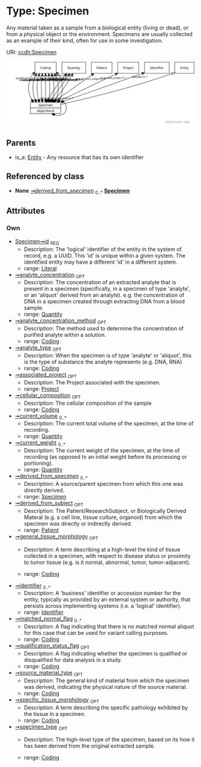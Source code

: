 
# Type: Specimen


Any material taken as a sample from a biological entity (living or dead), or from a physical object or the environment. Specimens are usually collected as an example of their kind, often for use in some investigation.

URI: [ccdh:Specimen](https://example.org/ccdh/Specimen)


![img](images/Specimen.svg)

## Parents

 *  is_a: [Entity](Entity.md) - Any resource that has its own identifier

## Referenced by class

 *  **None** *[➞derived_from_specimen](specimen__derived_from_specimen.md)*  <sub>0..*</sub>  **[Specimen](Specimen.md)**

## Attributes


### Own

 * [Specimen➞id](Specimen_id.md)  <sub>REQ</sub>
    * Description: The 'logical' identifier of the entity in the system of record, e.g. a UUID.  This 'id' is unique within a given system. The identified entity may have a different 'id' in a different system.
    * range: [Literal](types/Literal.md)
 * [➞analyte_concentration](specimen__analyte_concentration.md)  <sub>OPT</sub>
    * Description: The concentration of an extracted analyte that is present in a specimen (specifically, in a specimen of type 'analyte', or an 'aliquot' derived from an analyte). e.g. the concentration of DNA in a specimen created through extracting DNA from a blood sample.
    * range: [Quantity](Quantity.md)
 * [➞analyte_concentration_method](specimen__analyte_concentration_method.md)  <sub>OPT</sub>
    * Description: The method used to determine the concentration of purified analyte  within a solution.
    * range: [Coding](Coding.md)
 * [➞analyte_type](specimen__analyte_type.md)  <sub>OPT</sub>
    * Description: When the specimen is of type 'analyte' or 'aliquot', this is the type of substance the analyte represents (e.g. DNA, RNA)
    * range: [Coding](Coding.md)
 * [➞associated_project](specimen__associated_project.md)  <sub>OPT</sub>
    * Description: The Project associated with the specimen.
    * range: [Project](Project.md)
 * [➞cellular_composition](specimen__cellular_composition.md)  <sub>OPT</sub>
    * Description: The cellular composition of the sample
    * range: [Coding](Coding.md)
 * [➞current_volume](specimen__current_volume.md)  <sub>0..*</sub>
    * Description: The current total volume of the specimen, at the time of recording.
    * range: [Quantity](Quantity.md)
 * [➞current_weight](specimen__current_weight.md)  <sub>0..*</sub>
    * Description: The current weight of the specimen, at the time of recording (as opposed to an initial weight before its processing or portioning).
    * range: [Quantity](Quantity.md)
 * [➞derived_from_specimen](specimen__derived_from_specimen.md)  <sub>0..*</sub>
    * Description: A source/parent specimen from which this one was directly derived.
    * range: [Specimen](Specimen.md)
 * [➞derived_from_subject](specimen__derived_from_subject.md)  <sub>OPT</sub>
    * Description: The Patient/ResearchSubject, or Biologically Derived Materal (e.g. a cell line, tissue culture, organoid) from which the specimen was directly or indirectly derived.
    * range: [Patient](Patient.md)
 * [➞general_tissue_morphology](specimen__general_tissue_morphology.md)  <sub>OPT</sub>
    * Description: A term describing at a high-level the kind of tissue collected in a specimen, with respect to disease status or proximity to tumor tissue (e.g. is it normal, abnormal, tumor, tumor-adjacent). 

    * range: [Coding](Coding.md)
 * [➞identifier](specimen__identifier.md)  <sub>0..*</sub>
    * Description: A 'business' identifier  or accession number for the entity, typically as provided by an external system or authority, that persists across implementing systems  (i.e. a  'logical' identifier). 
    * range: [Identifier](Identifier.md)
 * [➞matched_normal_flag](specimen__matched_normal_flag.md)  <sub>0..*</sub>
    * Description: A flag indicating that there is no matched normal aliquot for this case that can be used for variant calling purposes.
    * range: [Coding](Coding.md)
 * [➞qualification_status_flag](specimen__qualification_status_flag.md)  <sub>OPT</sub>
    * Description: A flag indicating whether the specimen is qualified or disqualified for data analysis in a study.
    * range: [Coding](Coding.md)
 * [➞source_material_type](specimen__source_material_type.md)  <sub>OPT</sub>
    * Description: The general kind of material from which the specimen was derived, indicating the physical nature of the source material. 
    * range: [Coding](Coding.md)
 * [➞specific_tissue_morphology](specimen__specific_tissue_morphology.md)  <sub>OPT</sub>
    * Description: A term describing the specific pathology exhibited by the tissue in a specimen.
    * range: [Coding](Coding.md)
 * [➞specimen_type](specimen__specimen_type.md)  <sub>OPT</sub>
    * Description: The high-level type of the specimen, based on its how it has been derived from the original extracted sample. 

    * range: [Coding](Coding.md)
